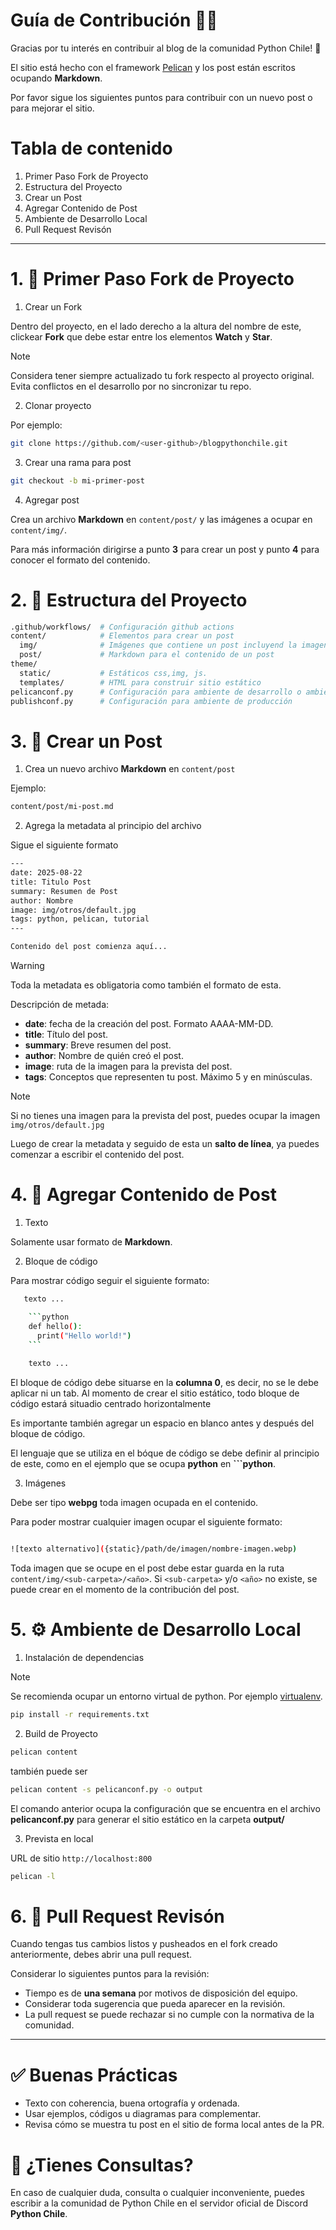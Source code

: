 # Guía de Contribución 🐍✨

Gracias por tu interés en contribuir al blog de la comunidad Python Chile! 🚀

El sitio está hecho con el framework [Pelican](https://getpelican.com/) y los post están escritos ocupando **Markdown**.

Por favor sigue los siguientes puntos para contribuir con un nuevo post o para mejorar el sitio.

# Tabla de contenido

1. Primer Paso Fork de Proyecto
2. Estructura del Proyecto
3. Crear un Post
4. Agregar Contenido de Post
5. Ambiente de Desarrollo Local
6. Pull Request Revisón


---

# 1. 🍴 Primer Paso Fork de Proyecto

1. Crear un Fork

Dentro del proyecto, en el lado derecho a la altura del nombre de este, clickear **Fork** que debe estar entre los elementos **Watch** y **Star**.

>[!NOTE]
> Considera tener siempre actualizado tu fork respecto al proyecto original.
> Evita conflictos en el desarrollo por no sincronizar tu repo.


2. Clonar proyecto

Por ejemplo:

```bash
git clone https://github.com/<user-github>/blogpythonchile.git
```

3. Crear una rama para post

```bash
git checkout -b mi-primer-post
```

4. Agregar post

Crea un archivo **Markdown** en `content/post/` y las imágenes a ocupar en `content/img/`.

Para más información dirigirse a punto **3** para crear un post y punto **4** para conocer el formato del contenido. 


# 2. 📂 Estructura del Proyecto

```bash
.github/workflows/  # Configuración github actions
content/            # Elementos para crear un post
  img/              # Imágenes que contiene un post incluyend la imagen de su prevista
  post/             # Markdown para el contenido de un post
theme/
  static/           # Estáticos css,img, js.
  templates/        # HTML para construir sitio estático
pelicanconf.py      # Configuración para ambiente de desarrollo o ambiente local
publishconf.py      # Configuración para ambiente de producción
```


# 3. 📝 Crear un Post

1. Crea un nuevo archivo **Markdown** en `content/post`

Ejemplo:

```bash
content/post/mi-post.md
```

2. Agrega la metadata al principio del archivo

Sigue el siguiente formato

```bash
---
date: 2025-08-22
title: Titulo Post
summary: Resumen de Post
author: Nombre
image: img/otros/default.jpg
tags: python, pelican, tutorial
---

Contenido del post comienza aquí...
```

>[!WARNING]
> Toda la metadata es obligatoria como también el formato de esta.

Descripción de metada:

- **date**: fecha de la creación del post. Formato AAAA-MM-DD.
- **title**: Título del post.
- **summary**: Breve resumen del post.
- **author**: Nombre de quién creó el post.
- **image**: ruta de la imagen para la prevista del post.
- **tags**: Conceptos que representen tu post. Máximo 5 y en minúsculas.

>[!NOTE]
> Si no tienes una imagen para la prevista del post, puedes ocupar la imagen `img/otros/default.jpg`

Luego de crear la metadata y seguido de esta un **salto de línea**, ya puedes comenzar a escribir el contenido del post.


# 4. 🎨 Agregar Contenido de Post

1. Texto

Solamente usar formato de **Markdown**.

2. Bloque de código

Para mostrar código seguir el siguiente formato:

```bash
   texto ...

    ```python
    def hello():
      print("Hello world!")
    ```
    
    texto ...
```

El bloque de código debe situarse en la **columna 0**, es decir, no se le debe aplicar ni un tab.
Al momento de crear el sitio estático, todo bloque de código estará situadio centrado horizontalmente

Es importante también agregar un espacio en blanco antes y después del bloque de código.

El lenguaje que se utiliza en el bóque de código se debe definir al principio de este, como en el ejemplo que se ocupa **python** en **```python**.

3. Imágenes

Debe ser tipo **webpg** toda imagen ocupada en el contenido.

Para poder mostrar cualquier imagen ocupar el siguiente formato:

```bash

![texto alternativo]({static}/path/de/imagen/nombre-imagen.webp)

```

Toda imagen que se ocupe en el post debe estar guarda en la ruta `content/img/<sub-carpeta>/<año>`. Si `<sub-carpeta>` y/o `<año>` no existe, se puede 
crear en el momento de la contribución del post.


# 5. ⚙️ Ambiente de Desarrollo Local

1. Instalación de dependencias

>[!NOTE]
> Se recomienda ocupar un entorno virtual de python. Por ejemplo [virtualenv](https://virtualenv.pypa.io/en/latest/).

```bash
pip install -r requirements.txt
```

2. Build de Proyecto

```bash
pelican content
```

también puede ser

```bash
pelican content -s pelicanconf.py -o output
```

El comando anterior ocupa la configuración que se encuentra en el archivo **pelicanconf.py** 
para generar el sitio estático en la carpeta **output/**

3. Prevista en local

URL de sitio `http://localhost:800`

```bash
pelican -l
```


# 6. 🔄 Pull Request Revisón

Cuando tengas tus cambios listos y pusheados en el fork creado anteriormente, debes abrir una pull request.

Considerar lo siguientes puntos para la revisión:

- Tiempo es de **una semana** por motivos de disposición del equipo.
- Considerar toda sugerencia que pueda aparecer en la revisión. 
- La pull request se puede rechazar si no cumple con la normativa de la comunidad.

---

# ✅ Buenas Prácticas

- Texto con coherencia, buena ortografía y ordenada.
- Usar ejemplos, códigos u diagramas para complementar.
- Revisa cómo se muestra tu post en el sitio de forma local antes de la PR.


# 💬 ¿Tienes Consultas?

En caso de cualquier duda, consulta o cualquier inconveniente, puedes escribir a la comunidad de Python Chile en 
el servidor oficial de Discord **Python Chile**.